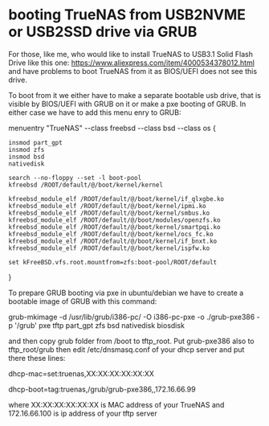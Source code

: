 # booting TrueNAS from USB2NVME or USB2SSD drive via GRUB

For those, like me, who would like to install TrueNAS to USB3.1 Solid Flash Drive like this one: https://www.aliexpress.com/item/4000534378012.html and have problems to boot TrueNAS from it as BIOS/UEFI does not see this drive. 

To boot from it we either have to make a separate bootable usb drive, that is visible by BIOS/UEFI with GRUB on it or make a pxe booting of GRUB. In either case we have to add this menu enry to GRUB:


menuentry "TrueNAS" --class freebsd --class bsd --class os {
    
    insmod part_gpt
    insmod zfs
    insmod bsd
    nativedisk

    search --no-floppy --set -l boot-pool
    kfreebsd /ROOT/default/@/boot/kernel/kernel

    kfreebsd_module_elf /ROOT/default/@/boot/kernel/if_qlxgbe.ko
    kfreebsd_module_elf /ROOT/default/@/boot/kernel/ipmi.ko
    kfreebsd_module_elf /ROOT/default/@/boot/kernel/smbus.ko
    kfreebsd_module_elf /ROOT/default/@/boot/modules/openzfs.ko
    kfreebsd_module_elf /ROOT/default/@/boot/kernel/smartpqi.ko
    kfreebsd_module_elf /ROOT/default/@/boot/kernel/ocs_fc.ko
    kfreebsd_module_elf /ROOT/default/@/boot/kernel/if_bnxt.ko
    kfreebsd_module_elf /ROOT/default/@/boot/kernel/ispfw.ko

    set kFreeBSD.vfs.root.mountfrom=zfs:boot-pool/ROOT/default

}

To prepare GRUB booting via pxe in ubuntu/debian we have to create a bootable image of GRUB with this command:

grub-mkimage -d /usr/lib/grub/i386-pc/ -O i386-pc-pxe -o ./grub-pxe386 -p '/grub' pxe tftp part_gpt zfs bsd nativedisk biosdisk

and then copy grub folder from /boot to tftp_root. Put grub-pxe386 also to tftp_root/grub then
edit /etc/dnsmasq.conf of your dhcp server and put there these lines:

dhcp-mac=set:truenas,XX:XX:XX:XX:XX:XX

dhcp-boot=tag:truenas,/grub/grub-pxe386,,172.16.66.99

where XX:XX:XX:XX:XX:XX is MAC address of your TrueNAS and 172.16.66.100 is ip address of your tftp server
